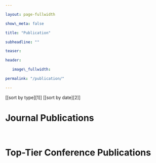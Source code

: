 ```yaml
---

layout: page-fullwidth

show\_meta: false

title: "Publication"

subheadline: ""

teaser: 

header:

   image\_fullwidth: 

permalink: "/publication/"

---
```


[[sort by type][1]]	[[sort by date][2]]

# Journal Publications
<div id="journal_list"></div>


<br>


# Top-Tier Conference Publications
<div id="conference_list"></div>


<script src="../assets/js/pub_gen.js">


[1]:	/publication/
[2]:	/publication/

